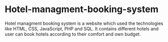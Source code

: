 # Hotel-managment-booking-system
Hotel managment booking system is a website which used the technologies like HTML, CSS, JavaScript, PHP and SQL. It contains different hotels and user can book hotels according to their comfort and own budget.
